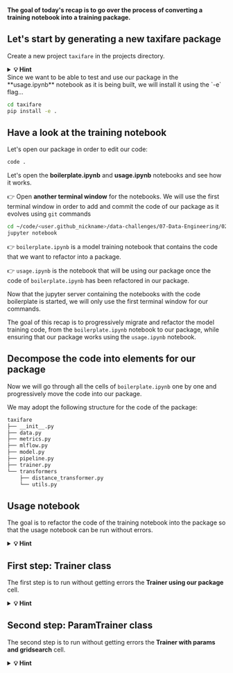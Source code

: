 
**The goal of today's recap is to go over the process of converting a training notebook into a training package.**

## Let's start by generating a new taxifare package

Create a new project `taxifare` in the projects directory.

<details>
  <summary markdown='span'><strong> 💡 Hint </strong></summary>


👉 Since `packgenlite` creates a git repository for us, we need to step outside of `data-challenges`: we want to avoid to create a git repository (the one generated by `packgenlite`) inside of another git repository (`data-challenges`)

```bash
cd ~/code/<user.github_nickname>
packgenlite taxifare
```

</details>
Since we want to be able to test and use our package in the **usage.ipynb** notebook as it is being built, we will install it using the `-e` flag...

``` bash
cd taxifare
pip install -e .
```

## Have a look at the training notebook

Let's open our package in order to edit our code:

```bash
code .
```

Let's open the **boilerplate.ipynb** and **usage.ipynb** notebooks and see how it works.

👉 Open **another terminal window** for the notebooks. We will use the first terminal window in order to add and commit the code of our package as it evolves using `git` commands

``` bash
cd ~/code/<user.github_nickname>/data-challenges/07-Data-Engineering/02-ML-Iteration/Recap
jupyter notebook
```

👉 `boilerplate.ipynb` is a model training notebook that contains the code that we want to refactor into a package.

👉 `usage.ipynb` is the notebook that will be using our package once the code of `boilerplate.ipynb` has been refactored in our package.

Now that the jupyter server containing the notebooks with the code boilerplate is started, we will only use the first terminal window for our commands.

The goal of this recap is to progressively migrate and refactor the model training code, from the `boilerplate.ipynb` notebook to our package, while ensuring that our package works using the `usage.ipynb` notebook.

## Decompose the code into elements for our package

Now we will go through all the cells of `boilerplate.ipynb` one by one and progressively move the code into our package.

We may adopt the following structure for the code of the package:

``` bash
taxifare
├── __init__.py
├── data.py
├── metrics.py
├── mlflow.py
├── model.py
├── pipeline.py
├── trainer.py
└── transformers
    ├── distance_transformer.py
    └── utils.py
```

## Usage notebook

The goal is to refactor the code of the training notebook into the package so that the usage notebook can be run without errors.

<details>
  <summary markdown='span'><strong> 💡 Hint </strong></summary>


You may progressively run the cells of the usage notebook in order to both see what the output of your package is. And in order to see the definitive output once the refactor is over.

</details>

## First step: Trainer class

The first step is to run without getting errors the **Trainer using our package** cell.

<details>
  <summary markdown='span'><strong> 💡 Hint </strong></summary>


The package should be able to:
- Load some number of rows from the taxifare dataset
- Use a holdout
- Create a `Pipeline` containing the data cleaning and preprocessing
- Train a `RandomForestRegressor`
- Evaluate the performance
- Save the trained model to disk
- Save the parameters and metrics of the run to the [Le Wagon MLFlow server](https://mlflow.lewagon.co)

</details>


## Second step: ParamTrainer class

The second step is to run without getting errors the **Trainer with params and gridsearch** cell.

<details>
  <summary markdown='span'><strong> 💡 Hint </strong></summary>


We want our package to be able to:
- Train on a combination of models and pipeline hyperparameters
- Use a `GridSearch` on our pipeline

</details>
